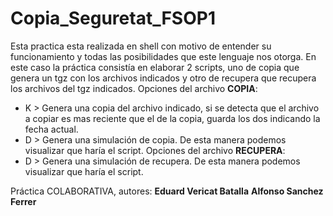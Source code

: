 # Copia_Seguretat_FSOP1
Esta practica esta realizada en shell con motivo de entender su funcionamiento y todas las posibilidades que este lenguaje nos otorga. En este caso la práctica consistía en elaborar 2 scripts, uno de copia que genera un tgz con los archivos indicados y otro de recupera que recupera los archivos del tgz indicados.
Opciones del archivo **COPIA**:
- K > Genera una copia del archivo indicado, si se detecta que el archivo a copiar es mas reciente que el de la copia, guarda los dos indicando la fecha actual.
- D > Genera una simulación de copia. De esta manera podemos visualizar que haría el script.
Opciones del archivo **RECUPERA**:
- D > Genera una simulación de recupera. De esta manera podemos visualizar que haría el script.

Práctica COLABORATIVA, autores: 
**Eduard Vericat Batalla** 
**Alfonso Sanchez Ferrer**
